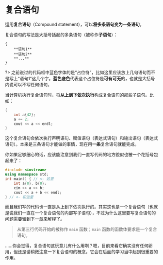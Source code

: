 # 复合语句

运用**复合语句**（Compound statement），可以**将多条语句变为一条语句**。

复合语句的写法是大括号括起的多条语句（被称作**子语句**）：
```sdsc
{
    **语句1**
    **语句2**
    **...**
}
```

?> 之前说过的代码框中蓝色字体的是“占位符”，比如这里应该放上几句语句而不是写上“语句1”这几个字。**蓝色底色**代表这个占位符是**可有可无**的，也就是大括号内说可以不写任何语句。

当计算机执行复合语句时，将**从上到下依次执行**构成复合语句的那些子语句。比如：
```cpp
{
    int a{42};
    a += 2;
    cout << a << endl;
}
```

这个复合语句会依次执行声明语句、赋值语句（表达式语句）和输出语句（表达式语句）。本来是三条语句才能做的事情，现在用**一条**复合语句就能完成。

你如果足够细心的话，应该能注意到我们一直写代码的地方貌似也被一个花括号包起来了：

```cpp
#include <iostream>
using namespace std;
int main() { // <- 这里
    int a{0}, b{0};
    cin >> a >> b;
    cout << a + b << endl;
} // <- 和这里
```

而且我们写的代码也一直是从上到下依次执行的。其实这也是一个复合语句（也就是说我们一直在一个复合语句的内部写子语句），不过为什么这里要写复合语句的问题需要留到下一章来解释了。

> 从第三行代码开始的被称作 `main` 函数；`main` 函数的函数体要求是一个复合语句。

……你会觉得，复合语句这玩意儿有什么用咧？嗯，目前来看它确实没有任何卵用，但还是请稍微注意一下复合语句的概念，它会在后面的学习当中起到很重要的作用。
